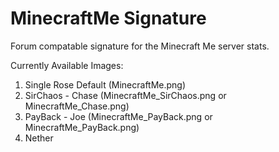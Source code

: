MinecraftMe Signature
======================

Forum compatable signature for the Minecraft Me server stats.

Currently Available Images:
1. Single Rose Default (MinecraftMe.png)
1. SirChaos - Chase (MinecraftMe_SirChaos.png or MinecraftMe_Chase.png)
1. PayBack - Joe (MinecraftMe_PayBack.png or MinecraftMe_PayBack.png)
1. Nether
